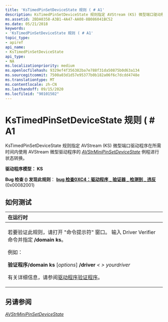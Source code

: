 ```yaml
---
title: 'KsTimedPinSetDeviceState 规则 ( # A1'
description: KsTimedPinSetDeviceState 规则指定 AVStream (KS) 微型端口驱动程序在所需时间内使用 AVStream 微型驱动程序的 AVStrMiniPinSetDeviceState 例程进行状态转换。
ms.assetid: 2BDA0358-A3B1-4A47-AA08-8B086041BC52
ms.date: 05/21/2018
keywords:
- 'KsTimedPinSetDeviceState 规则 ( # A1'
topic_type:
- apiref
api_name:
- KsTimedPinSetDeviceState
api_type:
- NA
ms.localizationpriority: medium
ms.openlocfilehash: 9329ef4f356382ba7e788f31da50875b0d63a134
ms.sourcegitcommit: 7500a03d1d57e95377b0b182a06f6c7dcdd4748e
ms.translationtype: MT
ms.contentlocale: zh-CN
ms.lasthandoff: 09/15/2020
ms.locfileid: "90101502"
---
```

# <a name="kstimedpinsetdevicestate-rule-"></a>KsTimedPinSetDeviceState 规则 ( # A1


KsTimedPinSetDeviceState 规则指定 AVStream (KS) 微型端口驱动程序在所需时间内使用 AVStream 微型驱动程序的 [*AVStrMiniPinSetDeviceState*](/windows-hardware/drivers/ddi/ks/nc-ks-pfnkspinsetdevicestate) 例程进行状态转换。

**驱动程序模型： KS**

**Bug 检查 () 发现此规则**： [**bug 检查0XC4：驱动程序 \_ 验证器 \_ 检测到 \_ 违反**](../debugger/bug-check-0xc4--driver-verifier-detected-violation.md) (0x00082001) 


<a name="how-to-test"></a>如何测试
-----------

<table>
<colgroup>
<col width="100%" />
</colgroup>
<thead>
<tr class="header">
<th align="left">在运行时</th>
</tr>
</thead>
<tbody>
<tr class="odd">
<td align="left"><p>若要验证此规则，请打开 "命令提示符" 窗口。 输入 Driver Verifier 命令并指定 <strong>/domain ks</strong>。</p>
<p>例如：</p>
<p><strong>验证程序/domain ks</strong> [<em>options</em>] <strong>/driver</strong> <em> &lt; &gt; yourdriver</em></p>
<p>有关详细信息，请参阅<a href="/windows-hardware/drivers/devtest/driver-verifier" data-raw-source="[Driver Verifier](./driver-verifier.md)">驱动程序验证程序</a>。</p></td>
</tr>
</tbody>
</table>

 

<a name="see-also"></a>另请参阅
--------

[*AVStrMiniPinSetDeviceState*](/windows-hardware/drivers/ddi/ks/nc-ks-pfnkspinsetdevicestate)
